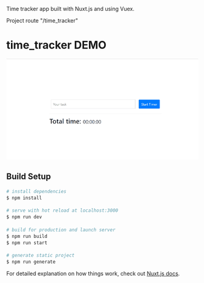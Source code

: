 Time tracker app built with Nuxt.js and using Vuex. 

Project route "/time_tracker"

# time_tracker DEMO

![tracker_demo_gif](demo/tracker_demo.gif)

## Build Setup

```bash
# install dependencies
$ npm install

# serve with hot reload at localhost:3000
$ npm run dev

# build for production and launch server
$ npm run build
$ npm run start

# generate static project
$ npm run generate
```

For detailed explanation on how things work, check out [Nuxt.js docs](https://nuxtjs.org).
